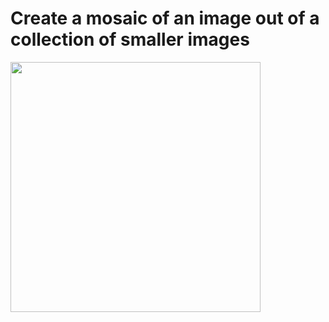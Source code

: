 # Create a mosaic of an image out of a collection of smaller images

<img src="https://github.com/VladMasgras/computer-vision-with-open-cv/blob/main/tema1/cod/mozaic.png?" width="400" />
